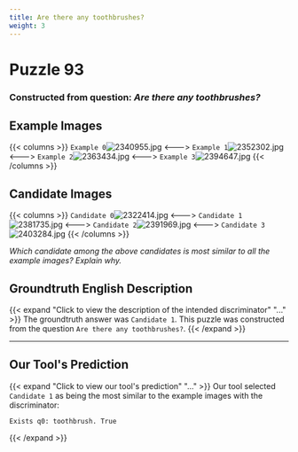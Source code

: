 ```yaml
---
title: Are there any toothbrushes?
weight: 3
---
```


# Puzzle 93
### Constructed from question: _Are there any toothbrushes?_


## Example Images
{{< columns >}}
`Example 0`![2340955.jpg](/gqa_images/2340955.jpg)
<--->
`Example 1`![2352302.jpg](/gqa_images/2352302.jpg)
<--->
`Example 2`![2363434.jpg](/gqa_images/2363434.jpg)
<--->
`Example 3`![2394647.jpg](/gqa_images/2394647.jpg)
{{< /columns >}}

## Candidate Images
{{< columns >}}
`Candidate 0`![2322414.jpg](/gqa_images/2322414.jpg)
<--->
`Candidate 1`![2381735.jpg](/gqa_images/2381735.jpg)
<--->
`Candidate 2`![2391969.jpg](/gqa_images/2391969.jpg)
<--->
`Candidate 3`![2403284.jpg](/gqa_images/2403284.jpg)
{{< /columns >}}

*Which candidate among the above candidates is most similar to all the example images? Explain why.*

## Groundtruth English Description

{{< expand "Click to view the description of the intended discriminator" "..." >}}
The groundtruth answer was `Candidate 1`. This puzzle was constructed from the question `Are there any toothbrushes?`.
{{< /expand >}}

---

## Our Tool's Prediction

{{< expand "Click to view our tool's prediction" "..." >}}
Our tool selected `Candidate 1` as being the most similar to the example images with the discriminator:
```plaintext
Exists q0: toothbrush. True
```
{{< /expand >}}
